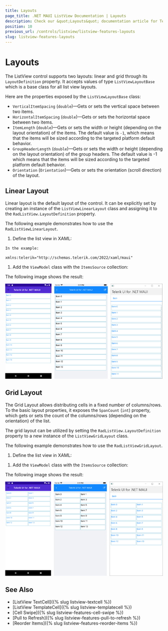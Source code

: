 ```yaml
---
title: Layouts
page_title: .NET MAUI ListView Documentation | Layouts
description: Check our &quot;Layouts&quot; documentation article for Telerik ListView for .NET MAUI control.
position: 10
previous_url: /controls/listview/listview-features-layouts
slug: listview-features-layouts
---
```


# Layouts

The ListView control supports two layouts: linear and grid through its `LayoutDefinition` property. It accepts values of type `ListViewLayoutBase` which is a base class for all list view layouts.

Here are the properties exposed by the `ListViewLayoutBase` class:

- `VerticalItemSpacing` (`double`)&mdash;Gets or sets the vertical space between two items.
- `HorizontalItemSpacing` (`double`)&mdash;Gets or sets the horizontal space between two items.
- `ItemLength` (`double`)&mdash;Gets or sets the width or height (depending on the layout orientation) of the items. The default value is `-1`, which means that the items will be sized according to the targeted platform default behavior.
- `GroupHeaderLength` (`double`)&mdash;Gets or sets the width or height (depending on the layout orientation) of the group headers. The default value is -1 which means that the items will be sized according to the targeted platform default behavior.
- `Orientation` (`Orientation`)&mdash;Gets or sets the orientation (scroll direction) of the layout.

## Linear Layout

Linear layout is the default layout of the control. It can be explicitly set by creating an instance of the `ListViewLinearLayout` class and assigning it to the `RadListView.LayoutDefinition` property.

The following example demonstrates how to use the `RadListViewLinearLayout`.

1. Define the list view in XAML:

 <snippet id='listview-layouts-linearlayout-listview'/>
 
	In the example:

 ```XAML
xmlns:telerik="http://schemas.telerik.com/2022/xaml/maui"
 ```

1. Add the `ViewModel` class with the `ItemsSource` collection:

 <snippet id='listview-layouts-linearlayout-source'/>
 
The following image shows the result:

![Linear Vertical](images/listview-layouts-linear.png)

## Grid Layout

The Grid Layout allows distributing cells in a fixed number of columns/rows. To the basic layout properties, it exposes the `SpanCount` (`int`) property, which gets or sets the count of the columns/rows (depending on the orientation) of the list.

The grid layout can be utilized by setting the `RadListView.LayoutDefinition` property to a new instance of the `ListViewGridLayout` class.

The following example demonstrates how to use the `RadListViewGridLayout`.

1. Define the list view in XAML:

 <snippet id='listview-layouts-gridlayout-listview'/>

1. Add the `ViewModel` class with the `ItemsSource` collection:

 <snippet id='listview-layouts-linearlayout-source'/>
 
The following image shows the result:

![Linear Vertical](images/listview-layouts-grid.png)

## See Also

- [ListView TextCell]({% slug listview-textcell %})
- [ListView TemplateCell]({% slug listview-templatecell %})
- [Cell Swipe]({% slug listview-features-cell-swipe %})
- [Pull to Refresh]({% slug listview-features-pull-to-refresh %})
- [Reorder Items]({% slug listview-features-reorder-items %})
